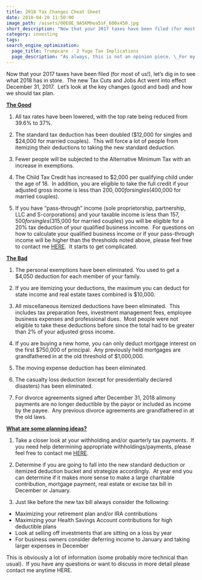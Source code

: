 ```yaml
---
title: 2018 Tax Changes Cheat Sheet
date: 2018-04-20 11:50:00
image_path: /assets/00E0E_9A5KMhea5sF_600x450.jpg
short_description: "Now that your 2017 taxes have been filed (for most of us!), let’s dig in to see what 2018 has in store.\_ The new Tax Cuts and Jobs Act went into effect December 31, 2017.\_ Let’s look at the key changes (good and bad) and how we should tax plan."
category: investing
tags:
search_engine_optimization:
  page_title: Trumpcare - 2 Yuge Tax Implications
  page_description: "As always, this is not an opinion piece. \_For my full stance on the Better Care Act (BCRA) you'll have to wait for my exclusive Rachel Maddow interview airing soon. \_For now, we can look at the tax implications if the current BCRA is passed through the senate."
---
```


Now that your 2017 taxes have been filed (for most of us!), let’s dig in to see what 2018 has in store.  The new Tax Cuts and Jobs Act went into effect December 31, 2017.  Let’s look at the key changes (good and bad) and how we should tax plan.

<u><strong>The Good</strong></u>

1) All tax rates have been lowered, with the top rate being reduced from 39.6% to 37%.

2) The standard tax deduction has been doubled ($12,000 for singles and $24,000 for married couples).  This will force a lot of people from itemizing their deductions to taking the new standard deduction.

3) Fewer people will be subjected to the Alternative Minimum Tax with an increase in exemptions. 

4) The Child Tax Credit has increased to $2,000 per qualifying child under the age of 18.  In addition, you are eligible to take the full credit if your adjusted gross income is less than $200,000 for singles ($400,000 for married couples).

5) If you have “pass-through” income (sole proprietorship, partnership, LLC and S-corporations) and your taxable income is less than $157,500 for singles ($315,000 for married couples) you will be eligible for a 20% tax deduction of your qualified business income.  For questions on how to calculate your qualified business income or if your pass-through income will be higher than the thresholds noted above, please feel free to contact me [HERE](http://www.intelligentinvestingllc.com/contact/).  It starts to get complicated.

<u><strong>The Bad</strong></u>

1) The personal exemptions have been eliminated. You used to get a $4,050 deduction for each member of your family.

2) If you are itemizing your deductions, the maximum you can deduct for state income and real estate taxes combined is $10,000.

3) All miscellaneous itemized deductions have been eliminated.  This includes tax preparation fees, investment management fees, employee business expenses and professional dues.  Most people were not eligible to take these deductions before since the total had to be greater than 2% of your adjusted gross income.

4) If you are buying a new home, you can only deduct mortgage interest on the first $750,000 of principal.  Any previously held mortgages are grandfathered in at the old threshold of $1,000,000.

5) The moving expense deduction has been eliminated.

6) The casualty loss deduction (except for presidentially declared disasters) has been eliminated.

7) For divorce agreements signed after December 31, 2018 alimony payments are no longer deductible by the payor or included as income by the payee.  Any previous divorce agreements are grandfathered in at the old laws.

<u><strong>What are some planning ideas?</strong></u>

1) Take a closer look at your withholding and/or quarterly tax payments.  If you need help determining appropriate withholdings/payments, please feel free to contact me [HERE](http://www.intelligentinvestingllc.com/contact/).

2) Determine if you are going to fall into the new standard deduction or itemized deduction bucket and strategize accordingly.  At year end you can determine if it makes more sense to make a large charitable contribution, mortgage payment, real estate or excise tax bill in December or January.

3) Just like before the new tax bill always consider the following:

* Maximizing your retirement plan and/or IRA contributions
* Maximizing your Health Savings Account contributions for high deductible plans
* Look at selling off investments that are sitting on a loss by year
* For business owners consider deferring income to January and taking larger expenses in December

This is obviously a lot of information (some probably more technical than usual).  If you have any questions or want to discuss in more detail please contact me anytime HERE.